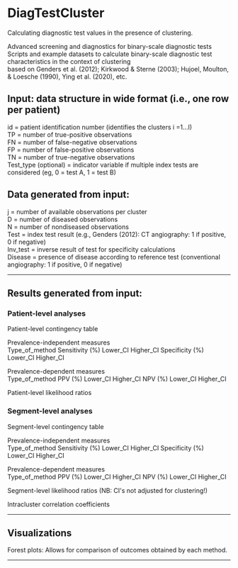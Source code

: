 # DiagTestCluster
Calculating diagnostic test values in the presence of clustering.  

Advanced screening and diagnostics for binary-scale diagnostic tests  
Scripts and example datasets to calculate binary-scale diagnostic test characteristics in the context of clustering  
based on Genders et al. (2012); Kirkwood & Sterne (2003); Hujoel, Moulton, & Loesche (1990), Ying et al. (2020), etc.  

## Input: data structure in wide format (i.e., one row per patient)  
id = patient identification number (identifies the clusters i =1…I)  
TP = number of true-positive observations  
FN = number of false-negative observations  
FP = number of false-positive observations  
TN = number of true-negative observations  
Test_type (optional) = indicator variable if multiple index tests are considered (eg, 0 = test A, 1 = test B)  

## Data generated from input:  
j = number of available observations per cluster  
D = number of diseased observations  
N = number of nondiseased observations  
Test = index test result (e.g., Genders (2012): CT angiography: 1 if positive, 0 if negative)  
Inv_test = inverse result of test for specificity calculations  
Disease = presence of disease according to reference test (conventional angiography: 1 if positive, 0 if negative)  
____________________________							

## Results generated from input:
### Patient-level analyses							
							
Patient-level contingency table							

Prevalence-independent measures							
	Type_of_method	Sensitivity (%)	Lower_CI	Higher_CI	Specificity (%)	Lower_CI	Higher_CI
												
Prevalence-dependent measures							
	Type_of_method	PPV (%)	Lower_CI	Higher_CI	NPV (%)	Lower_CI	Higher_CI
							
Patient-level likelihood ratios							
							
### Segment-level analyses							
							
Segment-level contingency table							
							
Prevalence-independent measures							
	Type_of_method	Sensitivity (%)	Lower_CI	Higher_CI	Specificity (%)	Lower_CI	Higher_CI

Prevalence-dependent measures							
	Type_of_method	PPV (%)	Lower_CI	Higher_CI	NPV (%)	Lower_CI	Higher_CI
							
Segment-level likelihood ratios (NB: CI's not adjusted for clustering!)							

Intracluster correlation coefficients	

____________________________

## Visualizations
Forest plots: Allows for comparison of outcomes obtained by each method. 
____________________________						

